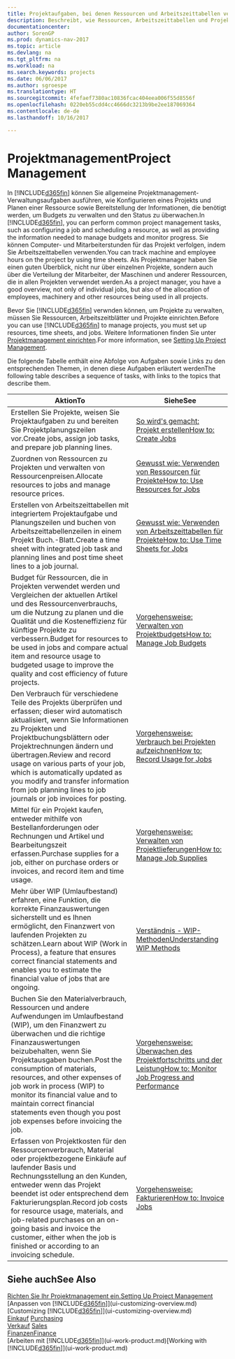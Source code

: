 ```yaml
---
title: Projektaufgaben, bei denen Ressourcen und Arbeitszeittabellen verwendet werden
description: Beschreibt, wie Ressourcen, Arbeitszeittabellen und Projekte genutzt werden, um Projekte zu verwalten.
documentationcenter: 
author: SorenGP
ms.prod: dynamics-nav-2017
ms.topic: article
ms.devlang: na
ms.tgt_pltfrm: na
ms.workload: na
ms.search.keywords: projects
ms.date: 06/06/2017
ms.author: sgroespe
ms.translationtype: HT
ms.sourcegitcommit: 4fefaef7380ac10836fcac404eea006f55d8556f
ms.openlocfilehash: 0220eb55cdd4cc4666dc3213b9be2ee187069364
ms.contentlocale: de-de
ms.lasthandoff: 10/16/2017

---
```

# <a name="project-management"></a><span data-ttu-id="18a0b-103">Projektmanagement</span><span class="sxs-lookup"><span data-stu-id="18a0b-103">Project Management</span></span>
<span data-ttu-id="18a0b-104">In [!INCLUDE[d365fin](includes/d365fin_md.md)] können Sie allgemeine Projektmanagement-Verwaltungsaufgaben ausführen, wie Konfigurieren eines Projekts und Planen einer Ressource sowie Bereitstellung der Informationen, die benötigt werden, um Budgets zu verwalten und den Status zu überwachen.</span><span class="sxs-lookup"><span data-stu-id="18a0b-104">In [!INCLUDE[d365fin](includes/d365fin_md.md)], you can perform common project management tasks, such as configuring a job and scheduling a resource, as well as providing the information needed to manage budgets and monitor progress.</span></span> <span data-ttu-id="18a0b-105">Sie können Computer- und Mitarbeiterstunden für das Projekt verfolgen, indem Sie Arbeitszeittabellen verwenden.</span><span class="sxs-lookup"><span data-stu-id="18a0b-105">You can track machine and employee hours on the project by using time sheets.</span></span> <span data-ttu-id="18a0b-106">Als Projektmanager haben Sie einen guten Überblick, nicht nur über einzelnen Projekte, sondern auch über die Verteilung der Mitarbeiter, der Maschinen und anderer Ressourcen, die in allen Projekten verwendet werden.</span><span class="sxs-lookup"><span data-stu-id="18a0b-106">As a project manager, you have a good overview, not only of individual jobs, but also of the allocation of employees, machinery and other resources being used in all projects.</span></span>

<span data-ttu-id="18a0b-107">Bevor Sie [!INCLUDE[d365fin](includes/d365fin_md.md)] verwnden können, um Projekte zu verwalten, müssen Sie Ressourcen, Arbeitszeitblätter und Projekte einrichten.</span><span class="sxs-lookup"><span data-stu-id="18a0b-107">Before you can use [!INCLUDE[d365fin](includes/d365fin_md.md)] to manage projects, you must set up resources, time sheets, and jobs.</span></span> <span data-ttu-id="18a0b-108">Weitere Informationen finden Sie unter [Projektmanagement einrichten](projects-setup-projects.md).</span><span class="sxs-lookup"><span data-stu-id="18a0b-108">For more information, see [Setting Up Project Management](projects-setup-projects.md).</span></span>  

<span data-ttu-id="18a0b-109">Die folgende Tabelle enthält eine Abfolge von Aufgaben sowie Links zu den entsprechenden Themen, in denen diese Aufgaben erläutert werden</span><span class="sxs-lookup"><span data-stu-id="18a0b-109">The following table describes a sequence of tasks, with links to the topics that describe them.</span></span>

| <span data-ttu-id="18a0b-110">Aktion</span><span class="sxs-lookup"><span data-stu-id="18a0b-110">To</span></span> | <span data-ttu-id="18a0b-111">Siehe</span><span class="sxs-lookup"><span data-stu-id="18a0b-111">See</span></span> |
| --- | --- |
| <span data-ttu-id="18a0b-112">Erstellen Sie Projekte, weisen Sie Projektaufgaben zu und bereiten Sie Projektplanungszeilen vor.</span><span class="sxs-lookup"><span data-stu-id="18a0b-112">Create jobs, assign job tasks, and prepare job planning lines.</span></span> |[<span data-ttu-id="18a0b-113">So wird's gemacht: Projekt erstellen</span><span class="sxs-lookup"><span data-stu-id="18a0b-113">How to: Create Jobs</span></span>](projects-how-create-jobs.md) |
| <span data-ttu-id="18a0b-114">Zuordnen von Ressourcen zu Projekten und verwalten von Ressourcenpreisen.</span><span class="sxs-lookup"><span data-stu-id="18a0b-114">Allocate resources to jobs and manage resource prices.</span></span> |[<span data-ttu-id="18a0b-115">Gewusst wie: Verwenden von Ressourcen für Projekte</span><span class="sxs-lookup"><span data-stu-id="18a0b-115">How to: Use Resources for Jobs</span></span>](projects-how-use-resources.md) |
| <span data-ttu-id="18a0b-116">Erstellen von Arbeitszeittabellen mit integriertem Projektaufgabe und Planungszeilen und buchen von Arbeitszeittabellenzeilen in einem Projekt Buch.-Blatt.</span><span class="sxs-lookup"><span data-stu-id="18a0b-116">Create a time sheet with integrated job task and planning lines and post time sheet lines to a job journal.</span></span> |[<span data-ttu-id="18a0b-117">Gewusst wie: Verwenden von Arbeitszeittabellen für Projekte</span><span class="sxs-lookup"><span data-stu-id="18a0b-117">How to: Use Time Sheets for Jobs</span></span>](projects-how-use-time-sheets.md) |
| <span data-ttu-id="18a0b-118">Budget für Ressourcen, die in Projekten verwendet werden und Vergleichen der aktuellen Artikel und des Ressourcenverbrauchs, um die Nutzung zu planen und die Qualität und die Kosteneffizienz für künftige Projekte zu verbessern.</span><span class="sxs-lookup"><span data-stu-id="18a0b-118">Budget for resources to be used in jobs and compare actual item and resource usage to budgeted usage to improve the quality and cost efficiency of future projects.</span></span> |[<span data-ttu-id="18a0b-119">Vorgehensweise: Verwalten von Projektbudgets</span><span class="sxs-lookup"><span data-stu-id="18a0b-119">How to: Manage Job Budgets</span></span>](projects-how-manage-budgets.md) |
| <span data-ttu-id="18a0b-120">Den Verbrauch für verschiedene Teile des Projekts überprüfen und erfassen; dieser wird automatisch aktualisiert, wenn Sie Informationen zu Projekten und Projektbuchungsblättern oder Projektrechnungen ändern und übertragen.</span><span class="sxs-lookup"><span data-stu-id="18a0b-120">Review and record usage on various parts of your job, which is automatically updated as you modify and transfer information from job planning lines to job journals or job invoices for posting.</span></span> |[<span data-ttu-id="18a0b-121">Vorgehensweise: Verbrauch bei Projekten aufzeichnen</span><span class="sxs-lookup"><span data-stu-id="18a0b-121">How to: Record Usage for Jobs</span></span>](projects-how-record-job-usage.md) |
| <span data-ttu-id="18a0b-122">Mittel für ein Projekt kaufen, entweder mithilfe von Bestellanforderungen oder Rechnungen und Artikel und Bearbeitungszeit erfassen.</span><span class="sxs-lookup"><span data-stu-id="18a0b-122">Purchase supplies for a job, either on purchase orders or invoices, and record item and time usage.</span></span> |[<span data-ttu-id="18a0b-123">Vorgehensweise: Verwalten von Projektlieferungen</span><span class="sxs-lookup"><span data-stu-id="18a0b-123">How to: Manage Job Supplies</span></span>](projects-how-manage-project-supplies.md) |
| <span data-ttu-id="18a0b-124">Mehr über WIP (Umlaufbestand) erfahren, eine Funktion, die korrekte Finanzauswertungen sicherstellt und es Ihnen ermöglicht, den Finanzwert von laufenden Projekten zu schätzen.</span><span class="sxs-lookup"><span data-stu-id="18a0b-124">Learn about WIP (Work in Process), a feature that ensures correct financial statements and enables you to estimate the financial value of jobs that are ongoing.</span></span> |[<span data-ttu-id="18a0b-125">Verständnis - WIP-Methoden</span><span class="sxs-lookup"><span data-stu-id="18a0b-125">Understanding WIP Methods</span></span>](projects-understanding-wip.md) |
| <span data-ttu-id="18a0b-126">Buchen Sie den Materialverbrauch, Ressourcen und andere Aufwendungen im Umlaufbestand (WIP), um den Finanzwert zu überwachen und die richtige Finanzauswertungen beizubehalten, wenn Sie Projektausgaben buchen.</span><span class="sxs-lookup"><span data-stu-id="18a0b-126">Post the consumption of materials, resources, and other expenses of job work in process (WIP) to monitor its financial value and to maintain correct financial statements even though you post job expenses before invoicing the job.</span></span> |[<span data-ttu-id="18a0b-127">Vorgehensweise: Überwachen des Projektfortschritts und der Leistung</span><span class="sxs-lookup"><span data-stu-id="18a0b-127">How to: Monitor Job Progress and Performance</span></span>](projects-how-monitor-progress-performance.md) |
| <span data-ttu-id="18a0b-128">Erfassen von Projektkosten für den Ressourcenverbrauch, Material oder projektbezogene Einkäufe auf laufender Basis und Rechnungsstellung an den Kunden, entweder wenn das Projekt beendet ist oder entsprechend dem Fakturierungsplan.</span><span class="sxs-lookup"><span data-stu-id="18a0b-128">Record job costs for resource usage, materials, and job-related purchases on an on-going basis and invoice the customer, either when the job is finished or according to an invoicing schedule.</span></span> |[<span data-ttu-id="18a0b-129">Vorgehensweise: Fakturieren</span><span class="sxs-lookup"><span data-stu-id="18a0b-129">How to: Invoice Jobs</span></span>](projects-how-invoice-jobs.md) |

## <a name="see-also"></a><span data-ttu-id="18a0b-130">Siehe auch</span><span class="sxs-lookup"><span data-stu-id="18a0b-130">See Also</span></span>
[<span data-ttu-id="18a0b-131">Richten Sie Ihr Projektmanagement ein.</span><span class="sxs-lookup"><span data-stu-id="18a0b-131">Setting Up Project Management</span></span>](projects-setup-projects.md)  
<span data-ttu-id="18a0b-132">[Anpassen von [!INCLUDE[d365fin](includes/d365fin_md.md)]](ui-customizing-overview.md)    </span><span class="sxs-lookup"><span data-stu-id="18a0b-132">[Customizing [!INCLUDE[d365fin](includes/d365fin_md.md)]](ui-customizing-overview.md)    </span></span>  
<span data-ttu-id="18a0b-133">[Einkauf](purchasing-manage-purchasing.md)       </span><span class="sxs-lookup"><span data-stu-id="18a0b-133">[Purchasing](purchasing-manage-purchasing.md)       </span></span>  
<span data-ttu-id="18a0b-134">[Verkauf](sales-manage-sales.md)  </span><span class="sxs-lookup"><span data-stu-id="18a0b-134">[Sales](sales-manage-sales.md)  </span></span>  
[<span data-ttu-id="18a0b-135">Finanzen</span><span class="sxs-lookup"><span data-stu-id="18a0b-135">Finance</span></span>](finance.md)  
<span data-ttu-id="18a0b-136">[Arbeiten mit [!INCLUDE[d365fin](includes/d365fin_md.md)]](ui-work-product.md)</span><span class="sxs-lookup"><span data-stu-id="18a0b-136">[Working with [!INCLUDE[d365fin](includes/d365fin_md.md)]](ui-work-product.md)</span></span>  

